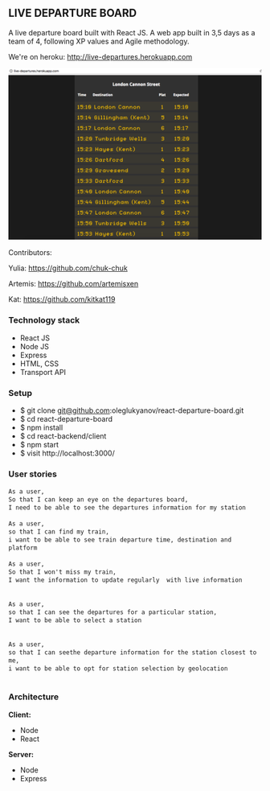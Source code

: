 ## LIVE DEPARTURE BOARD

A live departure board built with React JS. A web app built in 3,5 days as a team of 4, following XP values and Agile methodology.

We're on heroku: http://live-departures.herokuapp.com

![Board Image](board.png)

Contributors:

Yulia: https://github.com/chuk-chuk

Artemis:  https://github.com/artemisxen

Kat: https://github.com/kitkat119

### Technology stack
* React JS
* Node JS
* Express
* HTML, CSS
* Transport API

### Setup

- $ git clone git@github.com:oleglukyanov/react-departure-board.git
- $ cd react-departure-board
- $ npm install  
- $ cd react-backend/client
- $ npm start  
- $ visit http://localhost:3000/

### User stories

```
As a user,
So that I can keep an eye on the departures board,
I need to be able to see the departures information for my station

As a user,
so that I can find my train,
i want to be able to see train departure time, destination and platform

As a user,
So that I won't miss my train,
I want the information to update regularly  with live information


As a user,
so that I can see the departures for a particular station,
I want to be able to select a station


As a user,
so that I can seethe departure information for the station closest to me,
i want to be able to opt for station selection by geolocation


```

### Architecture

**Client:**
* Node
* React

**Server:**
* Node
* Express
